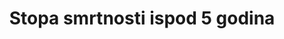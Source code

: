 ---
indicator_definition: >-
  Vjerojatnost da dijete rođeno u određenoj godini ili razdoblju umre prije navršene 5. godine života, pod uvjetom djelovanja stope smrtnosti te specifične dobi u tom periodu, izraženo na 1000 živorođenih. Stopa smrtnosti djece mlađe od 5 godina kao što je definirano, jasno govoreći, nije stopa (tj. broj umrlih podijeljen s brojem stanovništva u opasnosti tijekom određenog vremenskog razdoblja) nego vjerojatnost smrti proizašla iz tablica mortaliteta i izražena kao stopa na 1000 živorođenih.
target: >-
  Do 2030. zaustaviti sprečive smrti novorođenčadi i djece mlađe od 5 godina, s ciljem da sve države smanje neonatalu smrtnost na barem 12 (ili manje) na 1,000 živorođenih, a smrtnost djece do 5 godina starosti na barem 25 (ili manje) na 1,000 živorođenih.
title: Stopa smrtnosti ispod 5 godina
permalink: /3-2-1/
sdg_goal: 3
graph_type_description: Line  graph
graph_status_notes: Graphed
layout: indicator
indicator: 3.2.1
un_designated_tier: '1'
un_custodial_agency: 'UNICEF  (DESA  Population  Divsion,  World  Bank)'
indicator_variable: under5_mortalityrate
graph: longitudinal
variable_description: null
variable_notes: null
target_id: '3.2'
has_metadata: true
goal_meta_link: 'http://unstats.un.org/sdgs/files/metadata-compilation/Metadata-Goal-3.pdf'
goal_meta_link_page: 5
source_title: null
source_notes: null
published: true
actual_indicator_available: >-
  Mortality  rate  for  infants  and  children  younger  than  5  years  old  in  the  United  States
us_method_of_computation: >-
  Number  of  deaths  to  infants  and  children  younger  than  5  years  divided  by  the  number  of  births  for  a  given  year,  expressed  per  1,000  live  births
periodicity: Annual
unit_of_measure: Individual
date_of_national_source_publication: 'December,  2016'
scheduled_update_by_national_source: 'December,  2017'
source_agency_staff_name: >-
  Mortality  Statistics  Branch,  Division  of  Vital  Statistics,  National  Center  for  Health  Statistics
source_agency_survey_dataset: 'National  Vital  Statistics  System,  Underlying  Cause  of  Death  data  file  '
source_url: 'http://www.cdc.gov/nchs/data_access/vitalstatsonline.htm'
indicator_name: Stopa smrtnosti djece mlađe od 5 godina
method_of_computation: >-
  Number  of  deaths  among  children  aged  0-4  years  (0-59  months  of  age),  broken  down  by  age  groups  /  Number  of  live  births  Method  of  measurement  The  most  frequently  used  methods  using  the  above_mentioned  data  sources  are  as  follows:  Civil  registration:  Number  of  deaths  at  age  0_5  and  population  of  the  same  age  are  used  to  calculate  death  rates  which  are  then  converted  into  age_specific  probability  of  dying.Census  and  surveys:  An  indirect  method  is  used  based  on  questions  to  each  woman  of  reproductive  age  as  to  how  many  children  she  has  ever  given  birth  to  and  how  many  are  still  alive.  The  Brass  method  and  model  life  tables  are  then  used  to  obtain  an  estimate  of  under_five  and  infant  mortality  rates.  Census  often  includes  questions  on  household  deaths  in  the  last  12  months,  which  can  be  used  to  calculate  mortality  estimates.Surveys:  A  direct  method  is  used  based  on  birth  history  -  a  series  of  detailed  questions  on  each  child  a  woman  has  given  birth  to  during  her  lifetime.  Neonatal,  post_neonatal,  infant,  child  and  under_five  mortality  estimates  can  be  derived  from  full  birth  history  module.Method  of  estimation  The  United  Nation  Inter_agency  Group  for  Child  Mortality  Estimation  (UN_IGME)  produces  trends  of  under_five  mortality  with  a  standardized  methodology  depending  on  the  type  and  quality  of  source  of  data  available.  The  UN  IGME  applies  the  Bayesian  B_splines  bias_reduction  model  to  empirical  data  to  derive  trend  estimates  of  under_five  mortality  for  all  countries.  See  the  UN  IGME  link  for  details.  The  UN  GME  estimates  are  not  necessarily  the  same  as  the  official  national  data.  Predominant  type  of  statistics:  adjusted  and  estimated.
source_agency_staff_email: AMBranum@cdc.gov
actual_indicator_available_description: >-
  Mortality  rate  for  infants  and  children  younger  than  5  years  old  per  1,000  live  births
graph_title: null

---